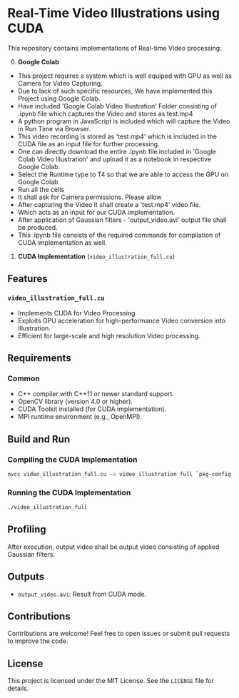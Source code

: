 
# Real-Time Video Illustrations using CUDA

This repository contains implementations of Real-time Video processing:

0. **Google Colab** 

- This project requires a system which is well equiped with GPU as well as Camera for Video Capturing. 
- Due to lack of such specific resources, We have implemented this Project using Google Colab.
- Have included 'Google Colab Video Illustration' Folder consisting of .ipynb file which captures the Video and stores as test.mp4
- A python program in JavaScript is included which will capture the Video in Run Time via Browser.
- This video recording is stored as 'test.mp4' which is included in the CUDA file as an input file for further processing.
- One can directly download the entire .ipynb file included in 'Google Colab Video Illustration' and upload it as a notebook in respective Google Colab.
- Select the Runtime type to T4 so that we are able to access the GPU on Google Colab
- Run all the cells
- It shall ask for Camera permissions. Please allow
- After capturing the Video it shall create a 'test.mp4' video file.
- Which acts as an input for our CUDA implementation.
- After application of Gaussian filters - 'output_video.avi' output file shall be produced.
- This .ipynb file consists of the required commands for compilation of CUDA implementation as well.

1. **CUDA Implementation** (`video_illustration_full.cu`)

## Features

### `video_illustration_full.cu`
- Implements CUDA for Video Processing
- Exploits GPU acceleration for high-performance Video conversion into Illustration.
- Efficient for large-scale and high resolution Video processing.

## Requirements

### Common
- C++ compiler with C++11 or newer standard support.
- OpenCV library (version 4.0 or higher).
- CUDA Toolkit installed (for CUDA implementation).
- MPI runtime environment (e.g., OpenMPI).

## Build and Run

### Compiling the CUDA Implementation
```bash
nvcc video_illustration_full.cu -o video_illustration_full `pkg-config --cflags --libs opencv4`
```

### Running the CUDA Implementation
```bash
./video_illustration_full
```

## Profiling
After execution, output video shall be output video consisting of applied Gaussian filters.

## Outputs
- `output_video.avi`: Result from CUDA mode.

## Contributions
Contributions are welcome! Feel free to open issues or submit pull requests to improve the code.

## License
This project is licensed under the MIT License. See the `LICENSE` file for details.

